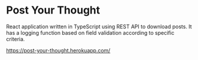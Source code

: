 # Post Your Thought

React application written in TypeScript using REST API to download posts. It has a logging function based on field validation according to specific criteria.

https://post-your-thought.herokuapp.com/

